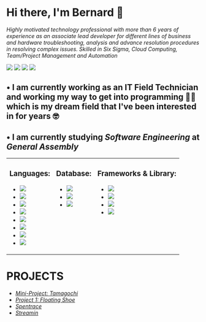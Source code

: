 <h1> Hi there, I'm Bernard 👋 </h1>

<!--
**nard-calma/nard-calma** is a ✨ _special_ ✨ repository because its `README.md` (this file) appears on your GitHub profile.

Here are some ideas to get you started:




- 🔭 I’m currently working on ...
- 🌱 I’m currently learning ...
- 👯 I’m looking to collaborate on ...
- 🤔 I’m looking for help with ...
- 💬 Ask me about ...
- 📫 How to reach me: ...
- 😄 Pronouns: ...
- ⚡ Fun fact: ...
-->

<em>Highly motivated technology professional with more than 6 years of experience as an associate lead developer for different lines of business and hardware troubleshooting, analysis and advance resolution procedures in resolving complex issues. Skilled in Six Sigma, Cloud Computing, Team/Project Management and Automation </em>

<a href="https://www.linkedin.com/in/bernard-calma/"><img src="https://img.shields.io/badge/LinkedIn-0077B5?style=for-the-badge&logo=linkedin&logoColor=white"/></a>
<a href="https://www.facebook.com/Ryzrnd.Shop/"><img src="https://img.shields.io/badge/Facebook-1877F2?style=for-the-badge&logo=facebook&logoColor=white"/></a>
<a href="https://stackoverflow.com/users/19430825/bernard-calma"><img src="https://img.shields.io/badge/Stack_Overflow-FE7A16?style=for-the-badge&logo=stack-overflow&logoColor=white"/></a>
<a href="https://github.com/Bernard-Calma"><img src="https://img.shields.io/badge/GitHub-100000?style=for-the-badge&logo=github&logoColor=white"/></a>


<h2><strong>• I am currently working as an IT Field Technician and working my way to get into programming 👨‍💻 which is my dream field that I've been interested in for years 🤓</strong></h2>
<h2><strong>• I am currently studying <em>Software Engineering</em> at <em>General Assembly</em></strong></h2>

<table>
    <tr>
        <td valign="top">
            <h3><strong>Languages:</strong></h3>
                <ul>
                    <li><img src="https://img.shields.io/badge/HTML5-E34F26?style=for-the-badge&logo=html5&logoColor=white"/></li>
                    <li><img src="https://img.shields.io/badge/CSS3-1572B6?style=for-the-badge&logo=css3&logoColor=white"/></li>
                    <li><img src="https://img.shields.io/badge/JavaScript-323330?style=for-the-badge&logo=javascript&logoColor=F7DF1E"/></li>
                    <li><img src="https://img.shields.io/badge/Java-ED8B00?style=for-the-badge&logo=java&logoColor=white"/></li>
                    <li><img src="https://img.shields.io/badge/C%2B%2B-00599C?style=for-the-badge&logo=c%2B%2B&logoColor=white"/></li>
                    <li><img src="https://img.shields.io/badge/Lua-2C2D72?style=for-the-badge&logo=lua&logoColor=white"/></li>
                    <li><img src="https://img.shields.io/badge/Python-FFD43B?style=for-the-badge&logo=python&logoColor=blue"/></li>
                    <li><img src="https://img.shields.io/badge/Arduino-00979D?style=for-the-badge&logo=Arduino&logoColor=white"/></li>
                </ul>
        </td>
        <td valign="top"> 
            <h3><strong>Database:</strong></h3>
                <ul>
                    <li><img src="https://img.shields.io/badge/MySQL-005C84?style=for-the-badge&logo=mysql&logoColor=white"/></li>
                    <li><img src="https://img.shields.io/badge/SQLite-07405E?style=for-the-badge&logo=sqlite&logoColor=white"/></li>
                    <li><img src="https://img.shields.io/badge/MongoDB-4EA94B?style=for-the-badge&logo=mongodb&logoColor=white"/></li>
                </ul>
        </td> 
        <td valign="top"> 
            <h3><strong>Frameworks & Library:</strong></h3>
                <ul>
                    <li><img src="https://img.shields.io/badge/.NET-512BD4?style=for-the-badge&logo=dotnet&logoColor=white"/></li>
                    <li><img src="https://img.shields.io/badge/jQuery-0769AD?style=for-the-badge&logo=jquery&logoColor=white"/></li>
                    <li><img src="https://img.shields.io/badge/Node.js-339933?style=for-the-badge&logo=nodedotjs&logoColor=whitee"/></li>
                    <li><img src="https://img.shields.io/badge/Shell_Script-121011?style=for-the-badge&logo=gnu-bash&logoColor=white"/></li>
                </ul> 
         </td>
    </tr>
</table>

<h1> PROJECTS </h1>
<ul>
    <i>
        <li><a href="https://bernard-calma.github.io/tamagotchi-project/">Mini-Project: Tamagochi</a>
        <li><a href="https://bernard-calma.github.io/project-1/">Project 1: Floating Shoe</a>
        <li><a href="http://spentrace.herokuapp.com/plan/">Spentrace</a>
        <li><a href="http://stream-in.herokuapp.com/plan/">Streamin</a>
    </i>
</ul>
